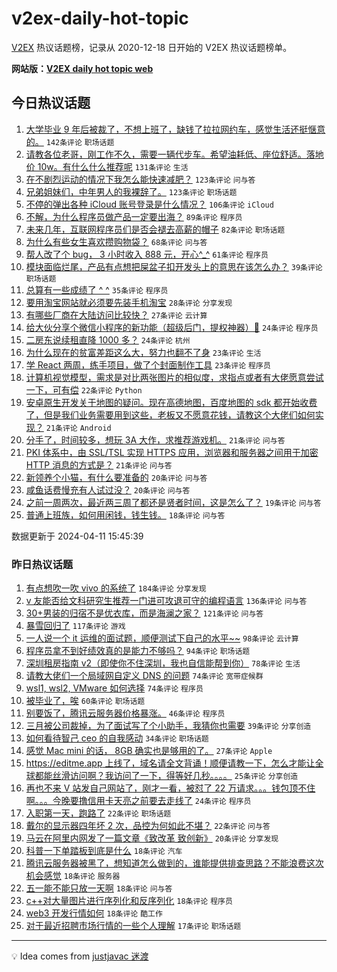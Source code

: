 # v2ex-daily-hot-topic

[V2EX](https://www.v2ex.com/) 热议话题榜，记录从 2020-12-18 日开始的 V2EX 热议话题榜单。

**网站版：[V2EX daily hot topic web](https://boojack.github.io/v2ex-daily-hot-topic-web/)**

## 今日热议话题

<!-- TODAY BEGIN -->

1. [大学毕业 9 年后被裁了，不想上班了，缺钱了拉拉网约车，感觉生活还挺惬意的。](https://www.v2ex.com/t/1031505) `142条评论` `职场话题`
1. [请教各位老哥，刚工作不久，需要一辆代步车。希望油耗低、座位舒适。落地价 10w。有什么什么推荐呢](https://www.v2ex.com/t/1031562) `131条评论` `生活`
1. [在不剧烈运动的情况下我怎么能快速减肥？](https://www.v2ex.com/t/1031605) `123条评论` `问与答`
1. [兄弟姐妹们，中年男人的我裸辞了。](https://www.v2ex.com/t/1031614) `123条评论` `职场话题`
1. [不停的弹出各种 iCloud 账号登录是什么情况？](https://www.v2ex.com/t/1031498) `106条评论` `iCloud`
1. [不解，为什么程序员做产品一定要出海？](https://www.v2ex.com/t/1031514) `89条评论` `程序员`
1. [未来几年，互联网程序员们是否会褪去高薪的帽子](https://www.v2ex.com/t/1031500) `82条评论` `职场话题`
1. [为什么有些女生喜欢攒购物袋？](https://www.v2ex.com/t/1031551) `68条评论` `问与答`
1. [帮人改了个 bug， 3 小时收入 888 元，开心^_^](https://www.v2ex.com/t/1031548) `61条评论` `程序员`
1. [模块面临烂尾，产品有点想把屎盆子扣开发头上的意思在该怎么办？](https://www.v2ex.com/t/1031705) `39条评论` `职场话题`
1. [总算有一些成绩了 ^ ^](https://www.v2ex.com/t/1031645) `35条评论` `程序员`
1. [要用淘宝网站就必须要先装手机淘宝](https://www.v2ex.com/t/1031533) `28条评论` `分享发现`
1. [有哪些厂商在大陆访问比较快？](https://www.v2ex.com/t/1031748) `27条评论` `云计算`
1. [给大伙分享个微信小程序的新功能（超级后门，提权神器）🤣](https://www.v2ex.com/t/1031676) `24条评论` `程序员`
1. [二房东说续租直降 1000 多？](https://www.v2ex.com/t/1031589) `24条评论` `杭州`
1. [为什么现在的贫富差距这么大，努力也翻不了身](https://www.v2ex.com/t/1031753) `23条评论` `生活`
1. [学 React 两周，练手项目，做了个封面制作工具](https://www.v2ex.com/t/1031507) `23条评论` `程序员`
1. [计算机视觉模型，需求是对比两张图片的相似度，求指点或者有大佬愿意尝试一下，可有偿](https://www.v2ex.com/t/1031584) `22条评论` `Python`
1. [安卓原生开发关于地图的疑问。现在高德地图，百度地图的 sdk 都开始收费了，但是我们业务需要用到这些，老板又不愿意花钱，请教这个大佬们如何实现？](https://www.v2ex.com/t/1031702) `21条评论` `Android`
1. [分手了，时间较多，想玩 3A 大作，求推荐游戏机。](https://www.v2ex.com/t/1031692) `21条评论` `问与答`
1. [PKI 体系中，由 SSL/TSL 实现 HTTPS 应用，浏览器和服务器之间用于加密 HTTP 消息的方式是？](https://www.v2ex.com/t/1031691) `21条评论` `问与答`
1. [新领养个小猫，有什么要准备的](https://www.v2ex.com/t/1031682) `20条评论` `问与答`
1. [咸鱼话费慢充有人试过没？](https://www.v2ex.com/t/1031572) `20条评论` `问与答`
1. [之前一周两次，最近两三周了都还是贤者时间，这是怎么了？](https://www.v2ex.com/t/1031536) `19条评论` `问与答`
1. [普通上班族，如何用闲钱，钱生钱。](https://www.v2ex.com/t/1031503) `18条评论` `问与答`

数据更新于 2024-04-11 15:45:39

<!-- TODAY END -->

### 昨日热议话题

<!-- YESTERDAY BEGIN -->

1. [有点想吹一吹 vivo 的系统了](https://www.v2ex.com/t/1031206) `184条评论` `分享发现`
1. [v 友能否给文科研究生推荐一门进可攻退可守的编程语言](https://www.v2ex.com/t/1031166) `136条评论` `问与答`
1. [30+男装的归宿不是优衣库，而是海澜之家？](https://www.v2ex.com/t/1031262) `121条评论` `问与答`
1. [暴雪回归了](https://www.v2ex.com/t/1031170) `117条评论` `游戏`
1. [一人说一个 it 运维的面试题，顺便测试下自己的水平~~](https://www.v2ex.com/t/1031191) `98条评论` `云计算`
1. [程序员拿不到好绩效真的是能力不够吗？](https://www.v2ex.com/t/1031165) `94条评论` `职场话题`
1. [深圳租房指南 v2（即使你不住深圳，我也自信能帮到你）](https://www.v2ex.com/t/1031215) `78条评论` `生活`
1. [请教大佬们一个局域网自定义 DNS 的问题](https://www.v2ex.com/t/1031174) `74条评论` `宽带症候群`
1. [wsl1, wsl2, VMware 如何选择](https://www.v2ex.com/t/1031241) `74条评论` `程序员`
1. [被毕业了，唉](https://www.v2ex.com/t/1031171) `60条评论` `职场话题`
1. [别要饭了，腾讯云服务器价格暴涨。](https://www.v2ex.com/t/1031157) `46条评论` `程序员`
1. [三月被公司裁掉，为了面试写了个小助手，我猜你也需要](https://www.v2ex.com/t/1031332) `39条评论` `分享创造`
1. [如何看待智己 ceo 的自我感动](https://www.v2ex.com/t/1031299) `34条评论` `职场话题`
1. [感觉 Mac mini 的话， 8GB 确实也是够用的了。](https://www.v2ex.com/t/1031448) `27条评论` `Apple`
1. [https://editme.app 上线了，域名请全文背诵！顺便请教一下，怎么才能让全球都能丝滑访问啊？我访问了一下，得等好几秒。。。。](https://www.v2ex.com/t/1031296) `25条评论` `分享创造`
1. [再也不来 V 站发自己网站了，刚才一看，被怼了 22 万请求。。。钱包顶不住啊。。。今晚要撸信用卡天亮之前要去走线了](https://www.v2ex.com/t/1031402) `24条评论` `程序员`
1. [入职第一天，跑路了](https://www.v2ex.com/t/1031302) `22条评论` `职场话题`
1. [戴尔的显示器四年坏 2 次，品控为何如此不堪？](https://www.v2ex.com/t/1031274) `22条评论` `问与答`
1. [马云在阿里内网发了一篇文章《致改革 致创新》](https://www.v2ex.com/t/1031207) `20条评论` `分享发现`
1. [科普一下单踏板到底是什么](https://www.v2ex.com/t/1031429) `18条评论` `汽车`
1. [腾讯云服务器被黑了，想知道怎么做到的，谁能提供排查思路？不能浪费这次机会感觉](https://www.v2ex.com/t/1031399) `18条评论` `服务器`
1. [五一能不能只放一天啊](https://www.v2ex.com/t/1031325) `18条评论` `问与答`
1. [c++对大量图片进行序列化和反序列化](https://www.v2ex.com/t/1031297) `18条评论` `程序员`
1. [web3 开发行情如何](https://www.v2ex.com/t/1031192) `18条评论` `酷工作`
1. [对于最近招聘市场行情的一些个人理解](https://www.v2ex.com/t/1031220) `17条评论` `职场话题`

<!-- YESTERDAY END -->

---

💡 Idea comes from [justjavac 迷渡](https://github.com/justjavac/)
